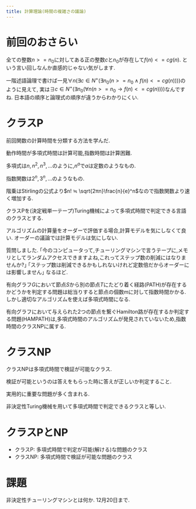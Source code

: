 ```yaml
---
title: 計算理論(時間の複雑さの議論)
---
```


# 前回のおさらい

全ての整数$n >= n_0$に対してある正の整数$c$と$n_0$が存在して$f(n) <= cg(n)$.
という言い回しなんか直感的じゃない気がします.

一階述語論理で書けば一見$∀n(∃c ∈ N^+(∃n_0(n >= n_0 ∧ f(n) <= cg(n))))$のように見えて,
実は$∃c ∈ N^+(∃n_0(∀n(n >= n_0 → f(n) <= cg(n))))$なんですね.
日本語の順序と論理式の順序が違うからわかりにくい.

# クラスP

前回関数の計算時間を分類する方法を学んだ.

動作時間が多項式時間は計算可能,指数時間は計算困難.

多項式は$n, n^2, n^3, …$のように,$n^a$で$a$は定数のようなもの.

指数関数は$2^n, 3^n, …$のようなもの.

階乗はStirlingの公式より$n! ≒ \sqrt{2πn}\frac{n}{e}^n$なので指数関数より速く増加する.

クラスPを(決定戦単一テープ)Turing機械によって多項式時間で判定できる言語のクラスとする.

アルゴリズムの計算量をオーダーで評価する場合,計算モデルを気にしなくて良い.
オーダーの議論では計算モデルは気にしない.

質問しました.
｢今のコンピュータって,チューリングマシンで言うテープに,メモリとしてランダムアクセスできますよね,これってステップ数の削減にはなりませんか?｣
｢ステップ数は削減できるかもしれないけれど定数倍だからオーダーには影響しません｣
なるほど.

有向グラフ$G$において節点$S$から別の節点$T$にたどり着く経路(PATH)が存在するかどうかを判定する問題は総当りすると節点の個数$m$に対して指数時間かかる.
しかし適切なアルゴリズムを使えば多項式時間になる.

有向グラフにおいて与えられた2つの節点を繋ぐHamilton路が存在するか判定する問題(HAMPATH)は,多項式時間のアルゴリズムが発見されていないため,指数時間のクラスNPに属する.

# クラスNP

クラスNPは多項式時間で検証が可能なクラス.

検証が可能というのは答えをもらった時に答えが正しいか判定すること.

実用的に重要な問題が多く含まれる.

非決定性Turing機械を用いて多項式時間で判定できるクラスと等しい.

# クラスPとNP

* クラスP: 多項式時間で判定が可能(解ける)な問題のクラス
* クラスNP: 多項式時間で検証が可能な問題のクラス

# 課題

非決定性チューリングマシンとは何か.
12月20日まで.
